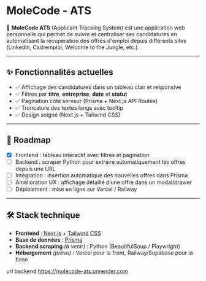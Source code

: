 # MoleCode - ATS

🚀 **MoleCode ATS** (Applicant Tracking System) est une application web personnelle qui permet de suivre et centraliser ses candidatures en automatisant la récupération des offres d'emploi depuis différents sites (LinkedIn, Cadremploi, Welcome to the Jungle, etc.).

---

## ✨ Fonctionnalités actuelles

- ✅ Affichage des candidatures dans un tableau clair et responsive  
- ✅ Filtres par **titre**, **entreprise**, **date** et **statut**  
- ✅ Pagination côté serveur (Prisma + Next.js API Routes)  
- ✅ Troncature des textes longs avec tooltip  
- ✅ Design soigné (Next.js + Tailwind CSS)

---

## 🔮 Roadmap

- [x] Frontend : tableau interactif avec filtres et pagination  
- [ ] Backend : scraper Python pour extraire automatiquement les offres depuis une URL  
- [ ] Intégration : insertion automatique des nouvelles offres dans Prisma  
- [ ] Amélioration UX : affichage détaillé d’une offre dans un modal/drawer  
- [ ] Déploiement : mise en ligne sur Vercel / Railway  

---

## 🛠️ Stack technique

- **Frontend** : [Next.js](https://nextjs.org/) + [Tailwind CSS](https://tailwindcss.com/)  
- **Base de données** : [Prisma](https://www.prisma.io/) 
- **Backend scraping** *(à venir)* : Python (BeautifulSoup / Playwright)  
- **Hébergement** *(prévu)* : Vercel pour le front, Railway/Supabase pour la base  

url backend https://molecode-ats.onrender.com
